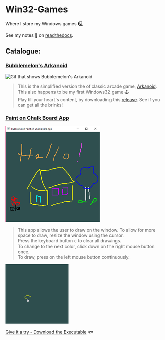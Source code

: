 # Win32-Games
Where I store my Windows games 🖳

See my notes 📖 on [readthedocs](https://win32-notes.readthedocs.io/en/latest/).

## Catalogue:

### [Bubblemelon's Arkanoid]()

![Gif that shows Bubblemelon's Arkanoid]()

> This is the simplified version the of classic arcade game, [Arkanoid](https://en.wikipedia.org/wiki/Arkanoid).  
> This also happens to be my first Windows32 game 🕹️  
> Play till your heart's content, by downloading this [release](). See if you can get all the brinks!  

### [Paint on Chalk Board App](/Paint-on-Chalk-Board-App)

<img src=docs/img/paint-app.PNG width="300" alt="A picture that shows the Chalk App with a drawing"></img>

> This app allows the user to draw on the window. To allow for more space to draw, resize the window using the cursor.  
> Press the keyboard button <kbd>c</kbd> to clear all drawings.       
> To change to the next color, click down on the right mouse button once.   
> To draw, press on the left mouse button continuously.   

<img src=docs/img/paint-app-demo.gif width="200" alt="Gif that shows a demo of the Chalk Board App"></img>

[Give it a try - Download the Executable](/releases/Paint-Chalk-Board.exe) 🐟
